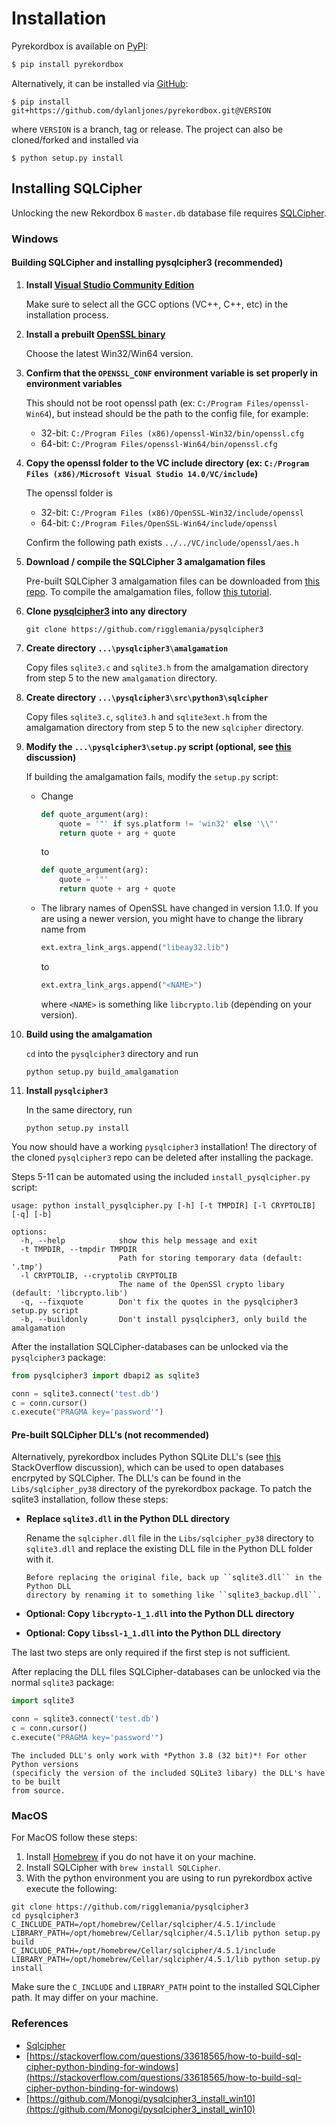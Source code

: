 # Installation

Pyrekordbox is available on [PyPI]:

```sh
$ pip install pyrekordbox
```

Alternatively, it can be installed via [GitHub]:

```shell
$ pip install git+https://github.com/dylanljones/pyrekordbox.git@VERSION
```

where `VERSION` is a branch, tag or release. The project can also be cloned/forked
and installed via

```shell
$ python setup.py install
```

## Installing SQLCipher

Unlocking the new Rekordbox 6 `master.db` database file requires [SQLCipher][sqlcipher].

### Windows

#### Building SQLCipher and installing pysqlcipher3 (recommended)


1. **Install [Visual Studio Community Edition][VS]**

   Make sure to select all the GCC options (VC++, C++, etc) in the installation process.


2. **Install a prebuilt [OpenSSL binary][OpenSSL]**

   Choose the latest Win32/Win64 version.


3. **Confirm that the `OPENSSL_CONF` environment variable is set properly in environment variables**

   This should not be root openssl path (ex: `C:/Program Files/openssl-Win64`),
   but instead should be the path to the config file, for example:
   - 32-bit: ``C:/Program Files (x86)/openssl-Win32/bin/openssl.cfg``
   - 64-bit: ``C:/Program Files/openssl-Win64/bin/openssl.cfg``


4. **Copy the openssl folder to the VC include directory (ex: `C:/Program Files (x86)/Microsoft Visual Studio 14.0/VC/include`)**

   The openssl folder is
   - 32-bit: `C:/Program Files (x86)/OpenSSL-Win32/include/openssl`
   - 64-bit: `C:/Program Files/OpenSSL-Win64/include/openssl`

   Confirm the following path exists `../../VC/include/openssl/aes.h`


5. **Download / compile the SQLCipher 3 amalgamation files**

   Pre-built SQLCipher 3 amalgamation files can be downloaded from [this repo](https://github.com/geekbrother/sqlcipher-amalgamation).
   To compile the amalgamation files, follow [this tutorial](http://www.jerryrw.com/howtocompile.php).


6. **Clone [pysqlcipher3] into any directory**

   ````shell
   git clone https://github.com/rigglemania/pysqlcipher3
   ````


7. **Create directory ``...\pysqlcipher3\amalgamation``**

   Copy files ``sqlite3.c`` and ``sqlite3.h`` from the amalgamation directory from step 5 to the new `amalgamation` directory.


8. **Create directory ``...\pysqlcipher3\src\python3\sqlcipher``**

   Copy files ``sqlite3.c``, ``sqlite3.h`` and ``sqlite3ext.h`` from the amalgamation directory from step 5 to the new `sqlcipher` directory.


9. **Modify the ``...\pysqlcipher3\setup.py`` script (optional, see [this](https://stackoverflow.com/questions/65345077/unable-to-build-sqlcipher3-on-windows) discussion)**

   If building the amalgamation fails, modify the ``setup.py`` script:
   - Change
      ````python
      def quote_argument(arg):
          quote = '"' if sys.platform != 'win32' else '\\"'
          return quote + arg + quote
      ````
      to
      ````python
      def quote_argument(arg):
          quote = '"'
          return quote + arg + quote
      ````

   - The library names of OpenSSL have changed in version 1.1.0. If you are using a newer version, you might have to change the library name from
     ````python
     ext.extra_link_args.append("libeay32.lib")
     ````
     to
     ````python
     ext.extra_link_args.append("<NAME>")
     ````
     where ``<NAME>`` is something like ``libcrypto.lib`` (depending on your version).


10. **Build using the amalgamation**

    ``cd`` into the ``pysqlcipher3`` directory and run
    ````shell
    python setup.py build_amalgamation
    ````


11. **Install ``pysqlcipher3``**

    In the same directory, run
    ````shell
    python setup.py install
    ````

You now should have a working ``pysqlcipher3`` installation! The directory of the
cloned ``pysqlcipher3`` repo can be deleted after installing the package.

Steps 5-11 can be automated using the included ``install_pysqlcipher.py`` script:
````shell
usage: python install_pysqlcipher.py [-h] [-t TMPDIR] [-l CRYPTOLIB] [-q] [-b]

options:
  -h, --help            show this help message and exit
  -t TMPDIR, --tmpdir TMPDIR
                        Path for storing temporary data (default: '.tmp')
  -l CRYPTOLIB, --cryptolib CRYPTOLIB
                        The name of the OpenSSl crypto libary (default: 'libcrypto.lib')
  -q, --fixquote        Don't fix the quotes in the pysqlcipher3 setup.py script
  -b, --buildonly       Don't install pysqlcipher3, only build the amalgamation
````

After the installation SQLCipher-databases can be unlocked via the `pysqlcipher3` package:
````python
from pysqlcipher3 import dbapi2 as sqlite3

conn = sqlite3.connect('test.db')
c = conn.cursor()
c.execute("PRAGMA key='password'")
````


#### Pre-built SQLCipher DLL's (not recommended)

Alternatively, pyrekordbox includes Python SQLite DLL's (see [this](https://stackoverflow.com/questions/58964763/using-sqlcipher-in-python-the-easy-way)
StackOverflow discussion), which can be used to open databases encrpyted by SQLCipher.
The DLL's can be found in the ``Libs/sqlcipher_py38`` directory of the pyrekordbox package.
To patch the sqlite3 installation, follow these steps:


- **Replace ``sqlite3.dll`` in the Python DLL directory**

  Rename the ``sqlcipher.dll`` file in the ``Libs/sqlcipher_py38`` directory to
  ``sqlite3.dll`` and replace the existing DLL file in the Python DLL folder with it.

   ```{tip}
   Before replacing the original file, back up ``sqlite3.dll`` in the Python DLL
   directory by renaming it to something like ``sqlite3_backup.dll``.
   ```
- **Optional: Copy `libcrypto-1_1.dll` into the Python DLL directory**

- **Optional: Copy `libssl-1_1.dll` into the Python DLL directory**

The last two steps are only required if the first step is not sufficient.

After replacing the DLL files SQLCipher-databases can be unlocked via the normal `sqlite3` package:
````python
import sqlite3

conn = sqlite3.connect('test.db')
c = conn.cursor()
c.execute("PRAGMA key='password'")
````

```{attention}
The included DLL's only work with *Python 3.8 (32 bit)*! For other Python versions
(specificly the version of the included SQLite3 libary) the DLL's have to be built
from source.
```

### MacOS

For MacOS follow these steps:

1) Install [Homebrew](https://brew.sh) if you do not have it on your machine.
2) Install SQLCipher with `brew install SQLCipher`.
3) With the python environment you are using to run pyrekordbox active execute the following:
```shell
git clone https://github.com/rigglemania/pysqlcipher3
cd pysqlcipher3
C_INCLUDE_PATH=/opt/homebrew/Cellar/sqlcipher/4.5.1/include LIBRARY_PATH=/opt/homebrew/Cellar/sqlcipher/4.5.1/lib python setup.py build
C_INCLUDE_PATH=/opt/homebrew/Cellar/sqlcipher/4.5.1/include LIBRARY_PATH=/opt/homebrew/Cellar/sqlcipher/4.5.1/lib python setup.py install
```
Make sure the `C_INCLUDE` and `LIBRARY_PATH` point to the installed SQLCipher path. It may differ on your machine.


### References

- [Sqlcipher](https://www.zetetic.net/sqlcipher/open-source/)
- [https://stackoverflow.com/questions/33618565/how-to-build-sql-cipher-python-binding-for-windows](https://stackoverflow.com/questions/33618565/how-to-build-sql-cipher-python-binding-for-windows)
- [https://github.com/Monogi/pysqlcipher3_install_win10](https://github.com/Monogi/pysqlcipher3_install_win10)



[VS]: https://visualstudio.microsoft.com/de/vs/community/
[OpenSSL]: https://slproweb.com/products/Win32OpenSSL.html
[pysqlcipher3]: https://github.com/rigglemania/pysqlcipher3
[Pypi]: https://pypi.org/project/pyrekordbox/
[GitHub]: https://github.com/dylanljones/pyrekordbox
[sqlcipher]: https://www.zetetic.net/sqlcipher/open-source/
